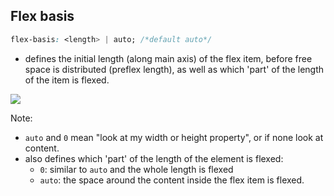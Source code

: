 ## Flex basis

```css
flex-basis: <length> | auto; /*default auto*/
```

- defines the initial length (along main axis) of the flex item, before free space is distributed (preflex length), as well as which 'part' of the length of the item is flexed.

![](images/rel-vs-abs-flex.svg)


Note:
- ```auto``` and ```0``` mean "look at my width or height property", or if none look at content.
- also defines which 'part' of the length of the element is flexed:
  - ```0```: similar to ```auto``` and the whole length is flexed
  - ```auto```:  the space around the content inside the flex item is flexed.
